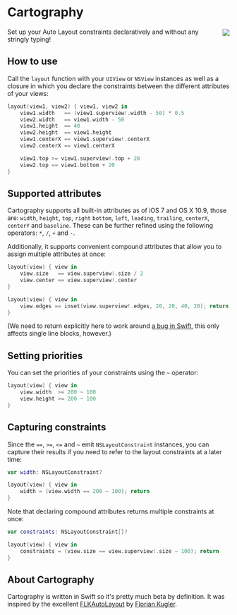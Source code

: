 # Cartography

<a href="https://travis-ci.org/robb/Cartography?branch=master">
    <img src="https://travis-ci.org/robb/Cartography.svg?branch=master" align="right" vspace="2px">
</a>

Set up your Auto Layout constraints declaratively and without any stringly
typing!

## How to use

Call the `layout` function with your `UIView` or `NSView` instances as well as a
closure in which you declare the constraints between the different attributes of
your views:

```swift
layout(view1, view2) { view1, view2 in
    view1.width   == (view1.superview!.width - 50) * 0.5
    view2.width   == view1.width - 50
    view1.height  == 40
    view2.height  == view1.height
    view1.centerX == view1.superview!.centerX
    view2.centerX == view1.centerX

    view1.top >= view1.superview!.top + 20
    view2.top == view1.bottom + 20
}
```

## Supported attributes

Cartography supports all built-in attributes as of iOS 7 and OS X 10.9, those
are: `width`, `height`, `top`, `right` `bottom`, `left`, `leading`, `trailing`,
`centerX`, `centerY` and `baseline`. These can be further refined using the
following operators: `*`, `/`, `+` and `-`.

Additionally, it supports convenient compound attributes that allow you to
assign multiple attributes at once:

```swift
layout(view) { view in
    view.size   == view.superview!.size / 2
    view.center == view.superview!.center
}
```

```swift
layout(view) { view in
    view.edges == inset(view.superview!.edges, 20, 20, 40, 20); return
}
```

(We need to return explicitly here to work around [a bug in
Swift](https://github.com/robb/Cartography/issues/9), this only affects single
line blocks, however.)

## Setting priorities

You can set the priorities of your constraints using the `~` operator:

```swift
layout(view) { view in
    view.width  >= 200 ~ 100
    view.height >= 200 ~ 100
}
```

## Capturing constraints

Since the `==`, `>=`, `<=` and `~` emit `NSLayoutConstraint` instances, you can
capture their results if you need to refer to the layout constraints at a later
time:

```swift
var width: NSLayoutConstraint?

layout(view) { view in
    width = (view.width == 200 ~ 100); return
}
```

Note that declaring compound attributes returns multiple constraints at once:

```swift
var constraints: NSLayoutConstraint[]?

layout(view) { view in
    constraints = (view.size == view.superview!.size ~ 100); return
}
```

## About Cartography

Cartography is written in Swift so it's pretty much beta by definition.
It was inspired by the excellent [FLKAutoLayout] by [Florian Kugler][florian].

[flkautolayout]: https://github.com/floriankugler/FLKAutoLayout
[florian]: https://github.com/floriankugler
